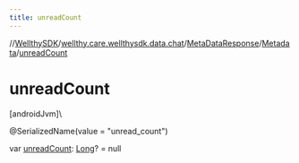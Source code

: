 ```yaml
---
title: unreadCount
---
```

//[WellthySDK](../../../../index.html)/[wellthy.care.wellthysdk.data.chat](../../index.html)/[MetaDataResponse](../index.html)/[Metadata](index.html)/[unreadCount](unread-count.html)



# unreadCount



[androidJvm]\




@SerializedName(value = "unread_count")



var [unreadCount](unread-count.html): [Long](https://kotlinlang.org/api/latest/jvm/stdlib/kotlin/-long/index.html)? = null





